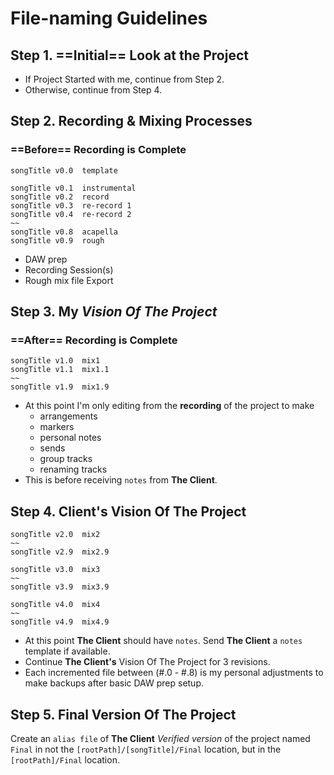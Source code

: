 # File-naming Guidelines

## Step 1. ==Initial== Look at the Project
- If Project Started with me, continue from Step 2.
- Otherwise, continue from Step 4. 

## Step 2. Recording & Mixing Processes
### ==Before== Recording is Complete
~~~ filename
songTitle v0.0	template
~~~
~~~ filename
songTitle v0.1	instrumental
songTitle v0.2	record
songTitle v0.3	re-record 1
songTitle v0.4	re-record 2
~~
songTitle v0.8	acapella
songTitle v0.9	rough
~~~
- DAW prep
- Recording Session(s)
- Rough mix file Export

## Step 3. My *Vision Of The Project*
### ==After== Recording is Complete 
~~~ filename
songTitle v1.0	mix1
songTitle v1.1	mix1.1
~~
songTitle v1.9	mix1.9
~~~
- At this point I'm only editing from the **recording** of the project to make 
	- arrangements
	- markers
	- personal notes
	- sends
	- group tracks
	- renaming tracks
- This is before receiving `notes` from **The Client**.

## Step 4. Client's Vision Of The Project
~~~ filename
songTitle v2.0	mix2
~~
songTitle v2.9	mix2.9
~~~
~~~ filename
songTitle v3.0	mix3
~~
songTitle v3.9	mix3.9
~~~
~~~ filename
songTitle v4.0	mix4
~~
songTitle v4.9	mix4.9
~~~
- At this point **The Client** should have `notes`. Send **The Client** a `notes` template if available.
- Continue **The Client's** Vision Of The Project for 3 revisions.
- Each incremented file between (#.0 - #.8) is my personal adjustments to make backups after basic DAW prep setup.

## Step 5. Final Version Of The Project
Create an `alias file` of **The Client** *Verified version* of the project named `Final` in not the `[rootPath]/[songTitle]/Final` location, but in the `[rootPath]/Final` location.

